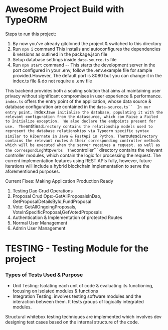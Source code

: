 # Awesome Project Build with TypeORM

Steps to run this project:
1. By now you've already gitcloned the project & switched to this directory
2. Run `npm i` command 
This installs and autoconfigures the dependencies & versions as outlined in the package.json file
3. Setup database settings inside `data-source.ts` file
4. Run `npm start` command -- This starts the development server in the port configured in your .env, follow the .env.example file for sample provided.However, The default port is  8080 but you can change it in the index.ts file  & do not require a .env file 

This backend provides both a scaling solution that aims at maintaining user privacy without significant compromises in user experience & performance.  
```index.ts``` offers the entry point of the application, whose data source & database configuration are contained in the ```data-source.ts`` 
In our entry point, ```index.ts``` we initialize the database, populating it with the relevant configuration from the datasource, which can Raise a Failed to Initialize exception. 
We also declare the endpoints present for use. 
The ```entities``` directory contains the relationship models used to represent the database relationships via Typeorm specific syntax similar to Hibernate in Java & FastApi in Python.
The ```routes``` directory contains the relevant routes & their corresponding controller methods which will be executed when the server receives a request. as well as the corresponding ```http``` verbs 
The ```controller``` directory contains the relevant controller modules, which contain the logic for processing the request. 
The current implementation features using REST APIs fully, however, future iterations will include a hybrid blockchain implementation to serve the aforementioned purposes. 

Current Fixes: Making Application Production Ready
 1. Testing Dao Crud Operations
2. Proposal Crud Ops:-GetAllProposalsInDao, GetProposalDetailsById,FundProposal 
3. Vote: GetAllOngoingProposals, VoteInSpecificProposal,GetVotedProposals
4. Authentication & Implementation of protected Routes 
5. Normal User Management
6. Admin User Management

<h1>TESTING - Testing Module for the project </h1>
<h3>Types of Tests Used & Purpose</h3>
<ul> 
<li>Unit Testing: Isolating each unit of code & evaluating its functioning, focusing on isolated modules & functions</li>
<li>Integration Testing:  involves testing software modules and the interaction between them. It tests groups of logically integrated modules.</li>
</ul>
Structural whitebox testing techniques are implemented which involves dev designing test cases based on the internal structure of the code. 
